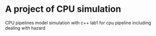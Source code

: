 # A project of CPU simulation
CPU pipelines model simulation with c++
lab1 for cpu pipeline including dealing with hazard 
